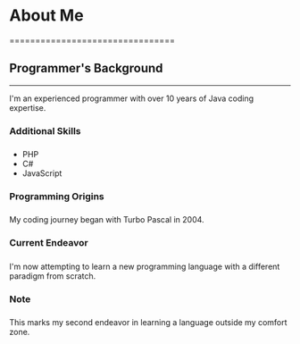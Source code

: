 # About Me
================================


## Programmer's Background
------------------------

I'm an experienced programmer with over 10 years of Java coding expertise.


### Additional Skills
##### 

* PHP
* C#
* JavaScript


### Programming Origins
##### 

My coding journey began with Turbo Pascal in 2004.


### Current Endeavor
##### 

I'm now attempting to learn a new programming language with a different paradigm from scratch.


### Note
##### 

This marks my second endeavor in learning a language outside my comfort zone.
